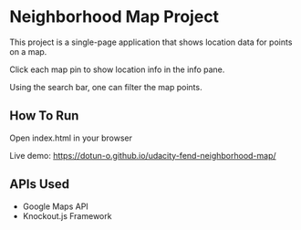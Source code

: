 # Neighborhood Map Project

This project is a single-page application that shows location data for points on a map.

Click each map pin to show location info in the info pane.

Using the search bar, one can filter the map points.

## How To Run
Open index.html in your browser

Live demo: https://dotun-o.github.io/udacity-fend-neighborhood-map/

## APIs Used
- Google Maps API
- Knockout.js Framework
